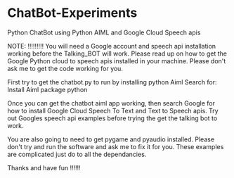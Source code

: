 # ChatBot-Experiments
Python ChatBot using Python AIML and Google Cloud Speech apis

NOTE: !!!!!!!!! You will need a Google account and speech api installation working before the Talking_BOT will work. Please read up on how to get the Google Python cloud to speech apis installed in your machine. Please don't ask me to get the code working for you.

First try to get the chatbot.py to run by installing python Aiml
Search for: Install Aiml package python

Once you can get the chatbot aiml app working, then search Google for how to
install Google Cloud Speech To Text and Text to Speech apis. Try out Googles speech api examples before trying the get the talking bot to work.

You are also going to need to get pygame and pyaudio installed. Please don't try and run the software and ask me to fix it for you. These examples are complicated just do to all the dependancies.

Thanks and have fun !!!!!!
